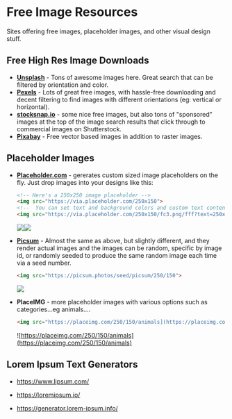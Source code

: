 # Free Image Resources

Sites offering free images, placeholder images, and other visual design stuff. 

## Free High Res Image Downloads

- **[Unsplash](https://unsplash.com)** - Tons of awesome images here. Great search that can be filtered by orientation and color. 
- **[Pexels](https://www.pexels.com/)** - Lots of great free images, with hassle-free downloading and decent filtering to find images with different orientations (eg: vertical or horizontal). 
- **[stocksnap.io](https://stocksnap.io/)** - some nice free images, but also tons of "sponsored" images at the top of the image search results that click through to commercial images on Shutterstock. 
- **[Pixabay](https://pixabay.com/)** - Free vector based images in addition to raster images. 

## Placeholder Images

- **[Placeholder.com](https://placeholder.com/)** - gererates custom sized image placeholders on the fly. Just drop images into your designs like this: 

  ```html
  <!-- Here's a 250x250 image placeholder -->
  <img src="https://via.placeholder.com/250x150">
  <!--  You can set text and background colors and custom text content like this -->
  <img src="https://via.placeholder.com/250x150/fc3.png/fff?text=250x250+With+custom+text">
  ```

  <img src="https://via.placeholder.com/250x150"><img src="https://via.placeholder.com/250x150/fc3.png/fff?text=250x250+With+custom+text">

- **[Picsum](https://picsum.photos/)** - Almost the same as above, but slightly different, and they render actual images and the images can be random, specific by image id, or randomly seeded to produce the same random image each time via a seed number. 

  ```html
  <img src="https://picsum.photos/seed/picsum/250/150">
  ```

  <img src="https://picsum.photos/seed/picsum/250/150">

- **PlaceIMG** - more placeholder images with various options such as categories...eg animals....

  ```html
  <img src="https://placeimg.com/250/150/animals](https://placeimg.com/250/150/animals">
  ```

  ![https://placeimg.com/250/150/animals](https://placeimg.com/250/150/animals)

## Lorem Ipsum Text Generators

- https://www.lipsum.com/

- https://loremipsum.io/

- https://generator.lorem-ipsum.info/